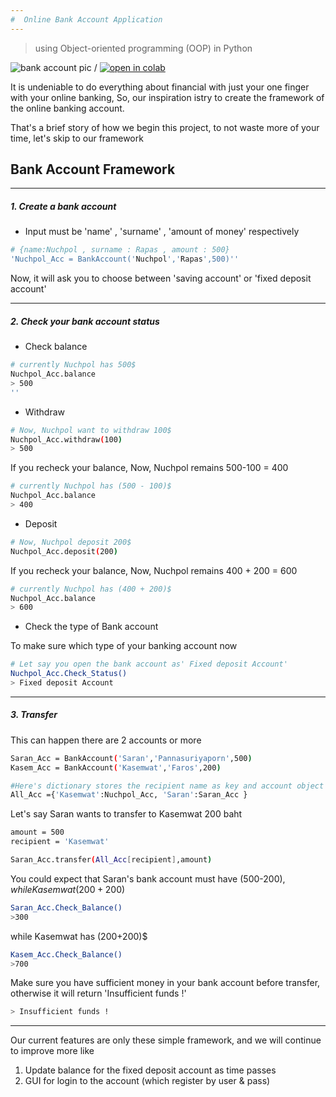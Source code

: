 ```yaml
---
#  Online Bank Account Application 
---
```

> using Object-oriented programming (OOP) in Python 

![bank account pic](https://image.freepik.com/free-vector/people-with-smartphones-using-mobile-banking-app_74855-5917.jpg)
/
[![open in colab](https://camo.githubusercontent.com/52feade06f2fecbf006889a904d221e6a730c194/68747470733a2f2f636f6c61622e72657365617263682e676f6f676c652e636f6d2f6173736574732f636f6c61622d62616467652e737667)](https://colab.research.google.com/github/wallik2/Tiny_project/blob/main/Bank_Account_OOP_Project_(Level_1).ipynb#scrollTo=ZdUfBFQXa2k-)

It is undeniable to do everything about financial with just your one finger with your online banking, So, our inspiration istry to create the framework of the online banking account.

That's a brief story of how we begin this project, to not waste more of your time, let's skip to our framework

## Bank Account Framework 
---
##### 1. Create a bank account

- Input must be 'name' , 'surname' , 'amount of money' respectively
```sh
# {name:Nuchpol , surname : Rapas , amount : 500}
'Nuchpol_Acc = BankAccount('Nuchpol','Rapas',500)''
```

Now, it will ask you to choose between 'saving account' or 'fixed deposit account'

---
##### 2. Check your bank account status

- Check balance
```sh
# currently Nuchpol has 500$ 
Nuchpol_Acc.balance
> 500
''
```

- Withdraw
```sh
# Now, Nuchpol want to withdraw 100$ 
Nuchpol_Acc.withdraw(100)
> 500
```

If you recheck your balance, Now, Nuchpol remains 500-100 = 400
```sh
# currently Nuchpol has (500 - 100)$ 
Nuchpol_Acc.balance
> 400
```

- Deposit

```sh
# Now, Nuchpol deposit 200$ 
Nuchpol_Acc.deposit(200)
```
If you recheck your balance, Now, Nuchpol remains 400 + 200 = 600
```sh
# currently Nuchpol has (400 + 200)$ 
Nuchpol_Acc.balance
> 600
```

- Check the type of Bank account 

To make sure which type of your banking account now
```sh
# Let say you open the bank account as' Fixed deposit Account' 
Nuchpol_Acc.Check_Status()
> Fixed deposit Account 
```

---
##### 3. Transfer
This can happen there are 2 accounts or more

```sh
Saran_Acc = BankAccount('Saran','Pannasuriyaporn',500)
Kasem_Acc = BankAccount('Kasemwat','Faros',200)

#Here's dictionary stores the recipient name as key and account object as value
All_Acc ={'Kasemwat':Nuchpol_Acc, 'Saran':Saran_Acc }
```

Let's say Saran wants to transfer to Kasemwat 200 baht

```sh
amount = 500
recipient = 'Kasemwat'

Saran_Acc.transfer(All_Acc[recipient],amount)
```

You could expect that Saran's bank account must have (500-200)$,while Kasemwat (200+200)$

```sh
Saran_Acc.Check_Balance()
>300
```
while Kasemwat has (200+200)$

```sh
Kasem_Acc.Check_Balance()
>700
```
Make sure you have sufficient money in your bank account before transfer, otherwise it will return 'Insufficient funds !'
```sh
> Insufficient funds ! 
```

---


Our current features are only these simple framework, and we will continue to improve more like 

1. Update balance for the fixed deposit account as time passes 
2. GUI for login to the account (which register by user & pass)
